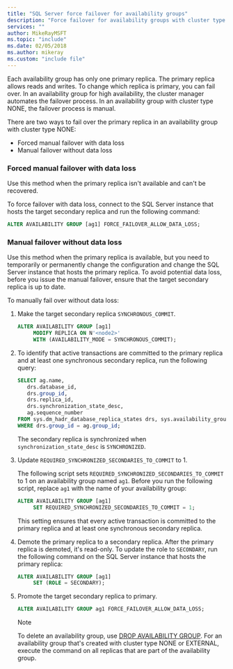 ```yaml
---
title: "SQL Server force failover for availability groups"
description: "Force failover for availability groups with cluster type of NONE"
services: ""
author: MikeRayMSFT
ms.topic: "include"
ms.date: 02/05/2018
ms.author: mikeray
ms.custom: "include file"
---
```

Each availability group has only one primary replica. The primary replica allows reads and writes. To change which replica is primary, you can fail over. In an availability group for high availability, the cluster manager automates the failover process. In an availability group with cluster type NONE, the failover process is manual. 

There are two ways to fail over the primary replica in an availability group with cluster type NONE:

- Forced manual failover with data loss
- Manual failover without data loss

### Forced manual failover with data loss

Use this method when the primary replica isn't available and can't be recovered. 

To force failover with data loss, connect to the SQL Server instance that hosts the target secondary replica and run the following command:

```SQL
ALTER AVAILABILITY GROUP [ag1] FORCE_FAILOVER_ALLOW_DATA_LOSS;
```

### Manual failover without data loss

Use this method when the primary replica is available, but you need to temporarily or permanently change the configuration and change the SQL Server instance that hosts the primary replica. 
To avoid potential data loss, before you issue the manual failover, ensure that the target secondary replica is up to date. 

To manually fail over without data loss:

1. Make the target secondary replica `SYNCHRONOUS_COMMIT`.

   ```SQL
   ALTER AVAILABILITY GROUP [ag1] 
        MODIFY REPLICA ON N'<node2>' 
        WITH (AVAILABILITY_MODE = SYNCHRONOUS_COMMIT);
   ```

2. To identify that active transactions are committed to the primary replica and at least one synchronous secondary replica, run the following query: 

   ```SQL
   SELECT ag.name, 
      drs.database_id, 
      drs.group_id, 
      drs.replica_id, 
      drs.synchronization_state_desc, 
      ag.sequence_number
   FROM sys.dm_hadr_database_replica_states drs, sys.availability_groups ag
   WHERE drs.group_id = ag.group_id; 
   ```

   The secondary replica is synchronized when `synchronization_state_desc` is `SYNCHRONIZED`.

3. Update `REQUIRED_SYNCHRONIZED_SECONDARIES_TO_COMMIT` to 1.

   The following script sets `REQUIRED_SYNCHRONIZED_SECONDARIES_TO_COMMIT` to 1 on an availability group named `ag1`. Before you run the following script, replace `ag1` with the name of your availability group:

   ```SQL
   ALTER AVAILABILITY GROUP [ag1] 
        SET REQUIRED_SYNCHRONIZED_SECONDARIES_TO_COMMIT = 1;
   ```

   This setting ensures that every active transaction is committed to the primary replica and at least one synchronous secondary replica. 

4. Demote the primary replica to a secondary replica. After the primary replica is demoted, it's read-only. To update the role to `SECONDARY`, run the following command on the SQL Server instance that hosts the primary replica:

   ```SQL
   ALTER AVAILABILITY GROUP [ag1] 
        SET (ROLE = SECONDARY); 
   ```

5. Promote the target secondary replica to primary. 

   ```SQL
   ALTER AVAILABILITY GROUP ag1 FORCE_FAILOVER_ALLOW_DATA_LOSS; 
   ```  

   > [!NOTE] 
   > To delete an availability group, use [DROP AVAILABILITY GROUP](https://docs.microsoft.com/en-us/sql/t-sql/statements/drop-availability-group-transact-sql). For an availability group that's created with cluster type NONE or EXTERNAL, execute the command on all replicas that are part of the availability group.